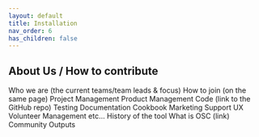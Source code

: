```yaml
---
layout: default
title: Installation
nav_order: 6
has_children: false
---
```


## About Us / How to contribute

Who we are (the current teams/team leads & focus)
How to join (on the same page)
Project Management
Product Management
Code (link to the GitHub repo)
Testing
Documentation
Cookbook
Marketing
Support
UX
Volunteer Management
etc…
History of the tool
What is OSC (link)
Community Outputs
